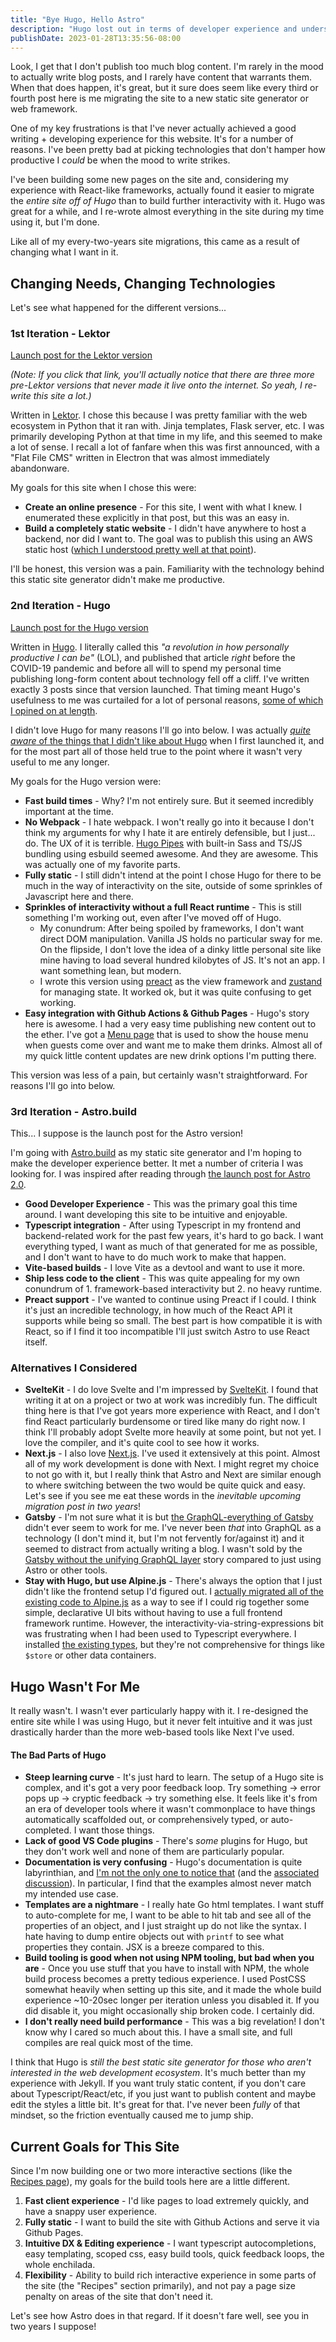 ```yaml
---
title: "Bye Hugo, Hello Astro"
description: "Hugo lost out in terms of developer experience and understandability. Let's see how Astro."
publishDate: 2023-01-28T13:35:56-08:00
---
```


Look, I get that I don't publish too much blog content. I'm rarely in the mood to actually write blog posts, and I rarely have content that warrants them. When that does happen, it's great, but it sure does seem like every third or fourth post here is me migrating the site to a new static site generator or web framework.

One of my key frustrations is that I've never actually achieved a good writing + developing experience for this website. It's for a number of reasons. I've been pretty bad at picking technologies that don't hamper how productive I _could_ be when the mood to write strikes.

I've been building some new pages on the site and, considering my experience with React-like frameworks, actually found it easier to migrate the _entire site off of Hugo_ than to build further interactivity with it. Hugo was great for a while, and I re-wrote almost everything in the site during my time using it, but I'm done.

Like all of my every-two-years site migrations, this came as a result of changing what I want in it.

## Changing Needs, Changing Technologies

Let's see what happened for the different versions...

### 1st Iteration - Lektor

[Launch post for the Lektor version](https://zmsy.co/blog/blog-versions/)

_(Note: If you click that link, you'll actually notice that there are three more pre-Lektor versions that never made it live onto the internet. So yeah, I re-write this site a lot.)_

Written in [Lektor](https://jamstack.org/generators/lektor/). I chose this because I was pretty familiar with the web ecosystem in Python that it ran with. Jinja templates, Flask server, etc. I was primarily developing Python at that time in my life, and this seemed to make a lot of sense. I recall a lot of fanfare when this was first announced, with a "Flat File CMS" written in Electron that was almost immediately abandonware.

My goals for this site when I chose this were:

- **Create an online presence** - For this site, I went with what I knew. I enumerated these explicitly in that post, but this was an easy in.
- **Build a completely static website** - I didn't have anywhere to host a backend, nor did I want to. The goal was to publish this using an AWS static host ([which I understood pretty well at that point](https://zmsy.co/blog/hosting-static-site-s3-cloudfront/)).

I'll be honest, this version was a pain. Familiarity with the technology behind this static site generator didn't make me productive.

### 2nd Iteration - Hugo

[Launch post for the Hugo version](https://zmsy.co/blog/hugo/)

Written in [Hugo](https://jamstack.org/generators/hugo/). I literally called this _"a revolution in how personally productive I can be"_ (LOL), and published that article _right_ before the COVID-19 pandemic and before all will to spend my personal time publishing long-form content about technology fell off a cliff. I've written exactly 3 posts since that version launched. That timing meant Hugo's usefulness to me was curtailed for a lot of personal reasons, [some of which I opined on at length](https://zmsy.co/blog/dev-in-the-time-of-covid-19/).

I didn't love Hugo for many reasons I'll go into below. I was actually [_quite aware_ of the things that I didn't like about Hugo](https://zmsy.co/blog/hugo/#why-_not_-hugo) when I first launched it, and for the most part all of those held true to the point where it wasn't very useful to me any longer.

My goals for the Hugo version were:

- **Fast build times** - Why? I'm not entirely sure. But it seemed incredibly important at the time. 
- **No Webpack** - I hate webpack. I won't really go into it because I don't think my arguments for why I hate it are entirely defensible, but I just... do. The UX of it is terrible. [Hugo Pipes](https://gohugo.io/hugo-pipes/) with built-in Sass and TS/JS bundling using esbuild seemed awesome. And they are awesome. This was actually one of my favorite parts.
- **Fully static** - I still didn't intend at the point I chose Hugo for there to be much in the way of interactivity on the site, outside of some sprinkles of Javascript here and there.
- **Sprinkles of interactivity without a full React runtime** - This is still something I'm working out, even after I've moved off of Hugo.
    - My conundrum: After being spoiled by frameworks, I don't want direct DOM manipulation. Vanilla JS holds no particular sway for me. On the flipside, I don't love the idea of a dinky little personal site like mine having to load several hundred kilobytes of JS. It's not an app. I want something lean, but modern.
    - I wrote this version using [preact](https://preactjs.com/) as the view framework and [zustand](https://zustand-demo.pmnd.rs/) for managing state. It worked ok, but it was quite confusing to get working.
- **Easy integration with Github Actions & Github Pages** - Hugo's story here is awesome. I had a very easy time publishing new content out to the ether. I've got a [Menu page](/menu) that is used to show the house menu when guests come over and want me to make them drinks. Almost all of my quick little content updates are new drink options I'm putting there.

This version was less of a pain, but certainly wasn't straightforward. For reasons I'll go into below.

### 3rd Iteration - Astro.build

This... I suppose is the launch post for the Astro version!

I'm going with [Astro.build](https://astro.build/) as my static site generator and I'm hoping to make the developer experience better. It met a number of criteria I was looking for. I was inspired after reading through [the launch post for Astro 2.0](https://astro.build/blog/astro-2/).

- **Good Developer Experience** - This was the primary goal this time around. I want developing this site to be intuitive and enjoyable.
- **Typescript integration** - After using Typescript in my frontend and backend-related work for the past few years, it's hard to go back. I want everything typed, I want as much of that generated for me as possible, and I don't want to have to do much work to make that happen. 
- **Vite-based builds** - I love Vite as a devtool and want to use it more.
- **Ship less code to the client** - This was quite appealing for my own conundrum of 1. framework-based interactivity but 2. no heavy runtime.
- **Preact support** - I've wanted to continue using Preact if I could. I think it's just an incredible technology, in how much of the React API it supports while being so small. The best part is how compatible it is with React, so if I find it too incompatible I'll just switch Astro to use React itself.

### Alternatives I Considered

- **SvelteKit** - I do love Svelte and I'm impressed by [SvelteKit](https://kit.svelte.dev/). I found that writing it at on a project or two at work was incredibly fun. The difficult thing here is that I've got years more experience with React, and I don't find React particularly burdensome or tired like many do right now. I think I'll probably adopt Svelte more heavily at some point, but not yet. I love the compiler, and it's quite cool to see how it works.
- **Next.js** - I also love [Next.js](https://nextjs.org/). I've used it extensively at this point. Almost all of my work development is done with Next. I might regret my choice to not go with it, but I really think that Astro and Next are similar enough to where switching between the two would be quite quick and easy. Let's see if you see me eat these words in the _inevitable upcoming migration post in two years_!
- **Gatsby** - I'm not sure what it is but [the GraphQL-everything of Gatsby](https://www.gatsbyjs.com/docs/how-to/querying-data/) didn't ever seem to work for me. I've never been _that_ into GraphQL as a technology (I don't mind it, but I'm not fervently for/against it) and it seemed to distract from actually writing a blog. I wasn't sold by the [Gatsby without the unifying GraphQL layer](https://www.gatsbyjs.com/docs/how-to/querying-data/using-gatsby-without-graphql/) story compared to just using Astro or other tools.
- **Stay with Hugo, but use Alpine.js** - There's always the option that I just didn't like the frontend setup I'd figured out. I [actually migrated all of the existing code to Alpine.js](https://github.com/zmsy/zmsy.github.io/pull/114) as a way to see if I could rig together some simple, declarative UI bits without having to use a full frontend framework runtime. However, the interactivity-via-string-expressions bit was frustrating when I had been used to Typescript everywhere. I installed [the existing types](https://www.npmjs.com/package/@types/alpinejs), but they're not comprehensive for things like `$store` or other data containers.

## Hugo Wasn't For Me

It really wasn't. I wasn't ever particularly happy with it. I re-designed the entire site while I was using Hugo, but it never felt intuitive and it was just drastically harder than the more web-based tools like Next I've used.

#### The Bad Parts of Hugo

- **Steep learning curve** - It's just hard to learn. The setup of a Hugo site is complex, and it's got a very poor feedback loop. Try something -> error pops up -> cryptic feedback -> try something else. It feels like it's from an era of developer tools where it wasn't commonplace to have things automatically scaffolded out, or comprehensively typed, or auto-completed. I want those things.
- **Lack of good VS Code plugins** - There's _some_ plugins for Hugo, but they don't work well and none of them are particularly popular.
- **Documentation is very confusing** - Hugo's documentation is quite labyrinthian, and [I'm not the only one to notice that](https://sagar.se/blog/hugo-documentation/) (and the [associated discussion](https://news.ycombinator.com/item?id=30527884)). In particular, I find that the examples almost never match my intended use case.
- **Templates are a nightmare** - I really hate Go html templates. I want stuff to auto-complete for me, I want to be able to hit tab and see all of the properties of an object, and I just straight up do not like the syntax. I hate having to dump entire objects out with `printf` to see what properties they contain. JSX is a breeze compared to this.
- **Build tooling is good when not using NPM tooling, but bad when you are** - Once you use stuff that you have to install with NPM, the whole build process becomes a pretty tedious experience. I used PostCSS somewhat heavily when setting up this site, and it made the whole build experience ~10-20sec longer per iteration unless you disabled it. If you did disable it, you might occasionally ship broken code. I certainly did.
- **I don't really need build performance** - This was a big revelation! I don't know why I cared so much about this. I have a small site, and full compiles are real quick most of the time.

I think that Hugo is _still the best static site generator for those who aren't interested in the web development ecosystem_. It's much better than my experience with Jekyll. If you want truly static content, if you don't care about Typescript/React/etc, if you just want to publish content and maybe edit the styles a little bit. It's great for that. I've never been _fully_ of that mindset, so the friction eventually caused me to jump ship.

## Current Goals for This Site

Since I'm now building one or two more interactive sections (like the [Recipes page](/recipes)), my goals for the build tools here are a little different.

1. **Fast client experience** - I'd like pages to load extremely quickly, and have a snappy user experience. 
1. **Fully static** - I want to build the site with Github Actions and serve it via Github Pages.
1. **Intuitive DX & Editing experience** - I want typescript autocompletions, easy templating, scoped css, easy build tools, quick feedback loops, the whole enchilada.
1. **Flexibility** - Ability to build rich interactive experience in some parts of the site (the "Recipes" section primarily), and not pay a page size penalty on areas of the site that don't need it.

Let's see how Astro does in that regard. If it doesn't fare well, see you in two years I suppose!
